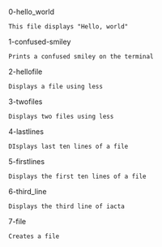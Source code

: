 0-hello_world

	This file displays "Hello, world"


1-confused-smiley

	Prints a confused smiley on the terminal

2-hellofile

	Displays a file using less

3-twofiles

	Displays two files using less

4-lastlines

	DIsplays last ten lines of a file

5-firstlines

	Displays the first ten lines of a file

6-third_line

	Displays the third line of iacta

7-file

	Creates a file 
